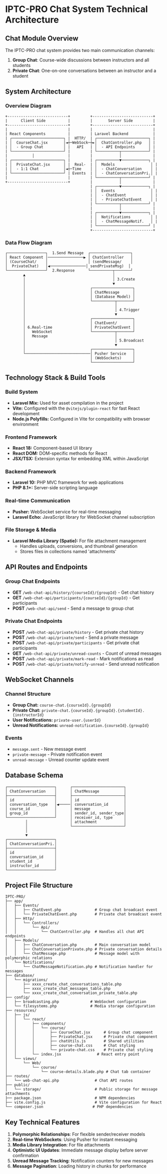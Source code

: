 # IPTC-PRO Chat System Technical Architecture

## Chat Module Overview

The IPTC-PRO chat system provides two main communication channels:

1. **Group Chat**: Course-wide discussions between instructors and all students
2. **Private Chat**: One-on-one conversations between an instructor and a student

## System Architecture

### Overview Diagram

```
+---------------------------+         +---------------------------+
|      Client Side          |         |       Server Side         |
+---------------------------+         +---------------------------+
|                           |         |                           |
| React Components          |         | Laravel Backend           |
| ┌───────────────────────┐ |  HTTP/  | ┌───────────────────────┐ |
| │  CourseChat.jsx       │◄┼─WebSock─┼►│  ChatController.php   │ |
| │  - Group Chat         │ |   API   | │  - API Endpoints      │ |
| └───────────────────────┘ |         | └──────────┬────────────┘ |
|           │               |         |            │              |
| ┌───────────────────────┐ |         | ┌──────────▼────────────┐ |
| │  PrivateChat.jsx      │ |  Real-  | │  Models                │ |
| │  - 1:1 Chat           │◄┼─Time    │ │  - ChatConversation    │ |
| └───────────────────────┘ | Events  | │  - ChatConversationPri.│ |
|                           |         | └──────────┬────────────┘ |
+---------------------------+         |            │              |
                                      | ┌──────────▼────────────┐ |
                                      | │  Events                │ |
                                      | │  - ChatEvent           │ |
                                      | │  - PrivateChatEvent    │ |
                                      | └──────────┬────────────┘ |
                                      |            │              |
                                      | ┌──────────▼────────────┐ |
                                      | │  Notifications         │ |
                                      | │  - ChatMessageNotif.   │ |
                                      | └───────────────────────┘ |
                                      +---------------------------+
```

### Data Flow Diagram

```
┌─────────────────┐  1.Send Message  ┌──────────────────┐
│ React Component │────────────────▶ │ ChatController   │
│ (CourseChat/    │                  │ (sendMessage/    │
│  PrivateChat)   │◀────────────────│ sendPrivateMsg)  │
└─────────────────┘  2.Response      └──────────┬───────┘
        ▲                                       │
        │                                       │ 3.Create
        │                                       ▼
        │                             ┌──────────────────┐
        │                             │ ChatMessage      │
        │                             │ (Database Model) │
        │                             └──────────┬───────┘
        │                                        │
        │                                        │ 4.Trigger
        │                                        ▼
        │                             ┌──────────────────┐
        │                             │ ChatEvent/       │
        │ 6.Real-time                 │ PrivateChatEvent │
        │   WebSocket                 └──────────┬───────┘
        │   Message                              │
        │                                        │ 5.Broadcast
        │                                        ▼
        │                             ┌──────────────────┐
        └─────────────────────────────│ Pusher Service   │
                                      │ (WebSockets)     │
                                      └──────────────────┘
```

## Technology Stack & Build Tools

### Build System
- **Laravel Mix:** Used for asset compilation in the project
- **Vite:** Configured with the `@vitejs/plugin-react` for fast React development
- **Node.js Polyfills:** Configured in Vite for compatibility with browser environment

### Frontend Framework
- **React 18:** Component-based UI library
- **React DOM:** DOM-specific methods for React
- **JSX/TSX:** Extension syntax for embedding XML within JavaScript

### Backend Framework
- **Laravel 10:** PHP MVC framework for web applications
- **PHP 8.1+:** Server-side scripting language

### Real-time Communication
- **Pusher:** WebSocket service for real-time messaging
- **Laravel Echo:** JavaScript library for WebSocket channel subscription

### File Storage & Media
- **Laravel Media Library (Spatie):** For file attachment management
  - Handles uploads, conversions, and thumbnail generation
  - Stores files in collections named 'attachments'

## API Routes and Endpoints

### Group Chat Endpoints
- **GET** `/web-chat-api/history/{courseId}/{groupId}` - Get chat history
- **GET** `/web-chat-api/participants/{courseId}/{groupId}` - Get participants
- **POST** `/web-chat-api/send` - Send a message to group chat

### Private Chat Endpoints
- **POST** `/web-chat-api/private/history` - Get private chat history
- **POST** `/web-chat-api/private/send` - Send a private message
- **POST** `/web-chat-api/private/participants` - Get private chat participants
- **GET** `/web-chat-api/private/unread-counts` - Count of unread messages
- **POST** `/web-chat-api/private/mark-read` - Mark notifications as read
- **POST** `/web-chat-api/private/notify-unread` - Send unread notification

## WebSocket Channels

### Channel Structure
- **Group Chat:** `course-chat.{courseId}.{groupId}`
- **Private Chat:** `private-chat.{courseId}.{groupId}.{studentId}.{instructorId}`
- **User Notifications:** `private-user.{userId}`
- **Unread Notifications:** `unread-notification.{courseId}.{groupId}`

### Events
- `message.sent` - New message event
- `private-message` - Private notification event
- `unread-message` - Unread counter update event

## Database Schema

```
┌─────────────────────┐      ┌───────────────────────┐
│ ChatConversation    │      │ ChatMessage           │
├─────────────────────┤      ├───────────────────────┤
│ id                  │      │ id                    │
│ conversation_type   │◀─────│ conversation_id       │
│ course_id           │      │ message               │
│ group_id            │      │ sender_id, sender_type│
└─────────────────────┘      │ receiver_id, type     │
         │                   │ attachment            │
         │                   └───────────────────────┘
         │
         ▼
┌─────────────────────┐
│ ChatConversationPri.│
├─────────────────────┤
│ id                  │
│ conversation_id     │
│ student_id          │
│ instructor_id       │
└─────────────────────┘
```

## Project File Structure

```
IPTC-PRO/
├── app/
│   ├── Events/
│   │   ├── ChatEvent.php               # Group chat broadcast event
│   │   └── PrivateChatEvent.php        # Private chat broadcast event
│   ├── Http/
│   │   └── Controllers/
│   │       └── Api/
│   │           └── ChatController.php  # Handles all chat API endpoints
│   ├── Models/
│   │   ├── ChatConversation.php        # Main conversation model
│   │   ├── ChatConversationPrivate.php # Private conversation details 
│   │   └── ChatMessage.php             # Message model with polymorphic relations
│   └── Notifications/
│       └── ChatMessageNotification.php # Notification handler for messages
├── database/
│   └── migrations/
│       ├── xxxx_create_chat_conversations_table.php
│       ├── xxxx_create_chat_messages_table.php
│       └── xxxx_create_chat_conversation_private_table.php
├── config/
│   ├── broadcasting.php              # WebSocket configuration
│   └── filesystems.php               # Media storage configuration
├── resources/
│   ├── js/
│   │   └── react/
│   │       ├── components/
│   │       │   └── course/
│   │       │       ├── CourseChat.jsx      # Group chat component
│   │       │       ├── PrivateChat.jsx     # Private chat component
│   │       │       ├── chatUtils.js        # Shared utilities
│   │       │       ├── course-chat.css     # Chat styling
│   │       │       └── private-chat.css    # Private chat styling
│   │       └── index.jsx                # React entry point
│   └── views/
│       └── Web/
│           └── course/
│               └── course-details.blade.php # Chat tab container
├── routes/
│   └── web-chat-api.php                # Chat API routes
├── public/
│   └── storage/                        # Public storage for message attachments
├── package.json                        # NPM dependencies
├── vite.config.js                      # Vite configuration for React
└── composer.json                      # PHP dependencies
```

## Key Technical Features

1. **Polymorphic Relationships**: For flexible sender/receiver models
2. **Real-time WebSockets**: Using Pusher for instant messaging
3. **Media Library Integration**: For file attachments
4. **Optimistic UI Updates**: Immediate message display before server confirmation
5. **Unread Message Tracking**: Notification counters for new messages
6. **Message Pagination**: Loading history in chunks for performance

